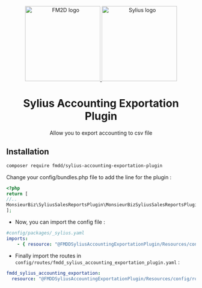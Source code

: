 <p align="center">
    <a href="https://fm2d.com/" target="_blank">
        <img src="https://fm2d.com/fm2d-theme/images/logo.png" width="200px" alt="FM2D logo" />
        <img src="https://demo.sylius.com/assets/shop/img/logo.png" width="200px" alt="Sylius logo" />
    </a>
</p>
<h1 align="center">Sylius Accounting Exportation Plugin</h1>
<p align="center">Allow you to export accounting to csv file</p>

## Installation

```bash
composer require fmdd/sylius-accounting-exportation-plugin
```

Change your config/bundles.php file to add the line for the plugin :

```php
<?php
return [
//..
MonsieurBiz\SyliusSalesReportsPlugin\MonsieurBizSyliusSalesReportsPlugin::class => ['all' => true],
];
```

* Now, you can import the config file :
```yaml
#config/packages/_sylius.yaml
imports:
    - { resource: "@FMDDSyliusAccountingExportationPlugin/Resources/config/config.yaml" }
```

* Finally import the routes in `config/routes/fmdd_sylius_accounting_exportation_plugin.yaml` :
```yaml
fmdd_sylius_accounting_exportation:
  resource: "@FMDDSyliusAccountingExportationPlugin/Resources/config/routing.yaml"
```

